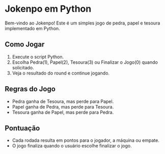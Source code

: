 # Jokenpo em Python

Bem-vindo ao Jokenpo! Este é um simples jogo de pedra, papel e tesoura implementado em Python.

## Como Jogar

1. Execute o script Python.
2. Escolha Pedra(1), Papel(2), Tesoura(3) ou Finalizar o Jogo(0) quando solicitado.
3. Veja o resultado do round e continue jogando.

## Regras do Jogo

- Pedra ganha de Tesoura, mas perde para Papel.
- Papel ganha de Pedra, mas perde para Tesoura.
- Tesoura ganha de Papel, mas perde para Pedra.

## Pontuação

- Cada rodada resulta em pontos para o jogador, a máquina ou empate.
- O jogo finaliza quando o usuário escolhe finalizar o jogo.
